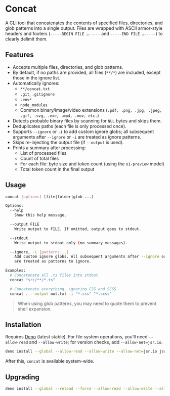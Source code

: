 # Concat

A CLI tool that concatenates the contents of specified files, directories, and
glob patterns into a single output. Files are wrapped with ASCII armor-style
headers and footers (`-----BEGIN FILE …-----` and `-----END FILE …-----`) to
clearly delimit them.

## Features

- Accepts multiple files, directories, and glob patterns.
- By default, if no paths are provided, all files (`**/*`) are included, except
  those in the ignore list.
- Automatically ignores:
  - `**/concat.txt`
  - `.git`, `.gitignore`
  - `.env*`
  - `node_modules`
  - Common binary/image/video extensions
    (`.pdf, .png, .jpg, .jpeg, .gif, .svg, .exe, .mp4, .mov, etc.`)
- Detects probable binary files by scanning for `NUL` bytes and skips them.
- Deduplicates paths (each file is only processed once).
- Supports `--ignore` or `-i` to add custom ignore globs; all subsequent
  arguments after `--ignore` or `-i` are treated as ignore patterns.
- Skips re-injecting the output file (if `--output` is used).
- Prints a summary after processing:
  - List of processed files
  - Count of total files
  - For each file: byte size and token count (using the `o1-preview` model)
  - Total token count in the final output

## Usage

```sh
concat [options] [file|folder|glob ...]

Options:
  --help
    Show this help message.

  --output FILE
    Write output to FILE. If omitted, output goes to stdout.

  --stdout
    Write output to stdout only (no summary messages).

  --ignore, -i [patterns...]
    Add custom ignore globs. All subsequent arguments after --ignore or -i
    are treated as patterns to ignore.

Examples:
  # Concatenate all .ts files into stdout
  concat "src/**/*.ts"

  # Concatenate everything, ignoring CSS and SCSS
  concat . --output out.txt -i "*.css" "*.scss"
```

> When using glob patterns, you may need to quote them to prevent shell
> expansion.

## Installation

Requires [Deno](https://deno.land) (latest stable). For file system operations,
you’ll need `--allow-read` and `--allow-write`; for version checks, add
`--allow-net=jsr.io`.

```sh
deno install --global --allow-read --allow-write --allow-net=jsr.io jsr:@dreamcatcher/concat
```

After this, `concat` is available system-wide.

## Upgrading

```sh
deno install --global --reload --force --allow-read --allow-write --allow-net=jsr.io jsr:@dreamcatcher/concat
```

